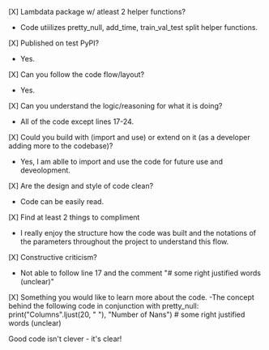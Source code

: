 [X] Lambdata package w/ atleast 2 helper functions?
- Code utiilizes pretty_null, add_time, train_val_test split helper functions.

[X] Published on test PyPI?
- Yes.

[X] Can you follow the code flow/layout?
- Yes.

[X] Can you understand the logic/reasoning for what it is doing?
- All of the code except lines 17-24. 

[X] Could you build with (import and use) or extend on it (as a developer adding more to the codebase)?
- Yes, I am ablle to import and use the code for future use and deveolopment. 

[X] Are the design and style of code clean? 
- Code can be easily read. 

[X] Find at least 2 things to compliment 
- I really enjoy the structure how the code was built and the notations of the parameters 
  throughout the project to understand this flow. 

[X] Constructive criticism?
- Not able to follow line 17 and the comment "# some right justified words (unclear)"

[X] Something you would like to learn more about the code. 
-The concept behind the following code in conjunction with pretty_null:
print("Columns".ljust(20, " "), "Number of Nans")  # some right justified words (unclear)


Good code isn't clever - it's clear!

